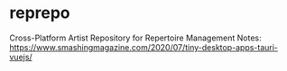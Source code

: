 # reprepo
Cross-Platform Artist Repository for Repertoire Management
Notes: https://www.smashingmagazine.com/2020/07/tiny-desktop-apps-tauri-vuejs/